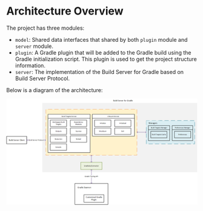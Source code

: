 # Architecture Overview

The project has three modules:

- `model`: Shared data interfaces that shared by both `plugin` module and `server` module.
- `plugin`: A Gradle plugin that will be added to the Gradle build using the Gradle initialization script. This plugin is used to get the project structure information.
- `server`: The implementation of the Build Server for Gradle based on Build Server Protocol.

Below is a diagram of the architecture:

![Architecture](./images/architecture.png)